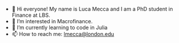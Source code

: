 - 👋 Hi everyone! My name is Luca Mecca and I am a PhD student in Finance at LBS.
- 👀 I’m interested in Macrofinance.
- 🌱 I’m currently learning to code in Julia
- 📫 How to reach me: lmecca@london.edu

